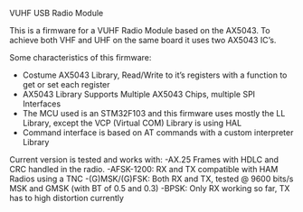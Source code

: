 VUHF USB Radio Module

This is a firmware for a VUHF Radio Module based on the AX5043.
To achieve both VHF and UHF on the same board it uses two AX5043 IC’s. 

Some characteristics of this firmware:
-	Costume AX5043 Library, Read/Write to it’s registers with a function to get or set each register
-	AX5043 Library Supports Multiple AX5043 Chips, multiple SPI Interfaces
-	The MCU used is an STM32F103 and this firmware uses mostly the LL Library, except the VCP (Virtual COM) Library is using HAL
-	Command interface is based on AT commands with a custom interpreter Library

Current version is tested and works with:
-AX.25 Frames with HDLC and CRC handled in the radio.
-AFSK-1200: RX and TX compatible with HAM Radios using a TNC
-(G)MSK/(G)FSK: Both RX and TX, tested @ 9600 bits/s MSK and GMSK (with BT of 0.5 and 0.3)
-BPSK: Only RX working so far, TX has to high distortion currently
